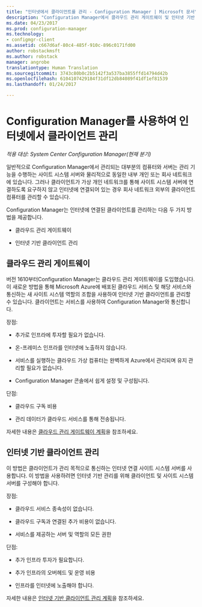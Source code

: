 ```yaml
---
title: "인터넷에서 클라이언트를 관리 - Configuration Manager | Microsoft 문서"
description: "Configuration Manager에서 클라우드 관리 게이트웨이 및 인터넷 기반 클라이언트 관리를 사용하여 클라이언트를 관리하는 방법을 알아봅니다."
ms.date: 04/23/2017
ms.prod: configuration-manager
ms.technology:
- configmgr-client
ms.assetid: c667d6af-80c4-485f-910c-896c0171fd00
author: robstackmsft
ms.author: robstack
manager: angrobe
translationtype: Human Translation
ms.sourcegitcommit: 3743c80b0c2b5142f3a537ba3855ffd14794d42b
ms.openlocfilehash: 6104107429184f31df12db84089f41df1ef81539
ms.lasthandoff: 01/24/2017

---
```


# <a name="manage-clients-on-the-internet-with-configuration-manager"></a>Configuration Manager를 사용하여 인터넷에서 클라이언트 관리

*적용 대상: System Center Configuration Manager(현재 분기)*

일반적으로 Configuration Manager에서 관리되는 대부분의 컴퓨터와 서버는 관리 기능을 수행하는 사이트 시스템 서버와 물리적으로 동일한 내부 개인 또는 회사 네트워크에 있습니다. 그러나 클라이언트가 가상 개인 네트워크를 통해 사이트 시스템 서버에 연결하도록 요구하지 않고 인터넷에 연결되어 있는 경우 회사 네트워크 외부의 클라이언트 컴퓨터를 관리할 수 있습니다.

Configuration Manager는 인터넷에 연결된 클라이언트를 관리하는 다음 두 가지 방법을 제공합니다.

-   클라우드 관리 게이트웨이

-   인터넷 기반 클라이언트 관리

## <a name="cloud-management-gateway"></a>클라우드 관리 게이트웨이

버전 1610부터Configuration Manager는 클라우드 관리 게이트웨이를 도입했습니다. 이 새로운 방법을 통해 Microsoft Azure에 배포된 클라우드 서비스 및 해당 서비스와 통신하는 새 사이트 시스템 역할의 조합을 사용하여 인터넷 기반 클라이언트를 관리할 수 있습니다. 클라이언트는 서비스를 사용하여 Configuration Manager와 통신합니다.

장점:

-   추가로 인프라에 투자할 필요가 없습니다.

-   온-프레미스 인프라를 인터넷에 노출하지 않습니다.

-   서비스를 실행하는 클라우드 가상 컴퓨터는 완벽하게 Azure에서 관리되며 유지 관리할 필요가 없습니다.

-   Configuration Manager 콘솔에서 쉽게 설정 및 구성됩니다.

단점:

-   클라우드 구독 비용

-   관리 데이터가 클라우드 서비스를 통해 전송됩니다.

자세한 내용은 [클라우드 관리 게이트웨이 계획](plan-cloud-management-gateway.md)을 참조하세요.

## <a name="internet-based-client-management"></a>인터넷 기반 클라이언트 관리

이 방법은 클라이언트가 관리 목적으로 통신하는 인터넷 연결 사이트 시스템 서버를 사용합니다. 이 방법을 사용하려면 인터넷 기반 관리를 위해 클라이언트 및 사이트 시스템 서버를 구성해야 합니다.

장점:

-   클라우드 서비스 종속성이 없습니다.

-   클라우드 구독과 연결된 추가 비용이 없습니다.

-   서비스를 제공하는 서버 및 역할의 모든 권한

단점:

-   추가 인프라 투자가 필요합니다.

-   추가 인프라의 오버헤드 및 운영 비용

-   인프라를 인터넷에 노출해야 합니다.

자세한 내용은 [인터넷 기반 클라이언트 관리 계획](plan-internet-based-client-management.md)을 참조하세요.

